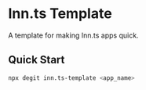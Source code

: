 # Inn.ts Template

A template for making Inn.ts apps quick.

## Quick Start

```sh
npx degit inn.ts-template <app_name>
```
